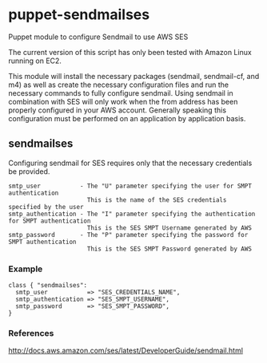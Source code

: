 puppet-sendmailses
==================

Puppet module to configure Sendmail to use AWS SES

The current version of this script has only been tested with Amazon Linux running on EC2.

This module will install the necessary packages (sendmail, sendmail-cf, and m4) as well
as create the necessary configuration files and run the necessary commands to fully
configure sendmail. Using sendmail in combination with SES will only work when the from
address has been properly configured in your AWS account. Generally speaking this
configuration must be performed on an application by application basis.

## sendmailses

Configuring sendmail for SES requires only that the necessary credentials be provided.

```
smtp_user           - The "U" parameter specifying the user for SMPT authentication
                      This is the name of the SES credentials specified by the user
smtp_authentication - The "I" parameter specifying the authentication for SMPT authentication
                      This is the SES SMPT Username generated by AWS
smtp_password       - The "P" parameter specifying the password for SMPT authentication
                      This is the SES SMPT Password generated by AWS
```

### Example

```
class { "sendmailses":
  smtp_user           => "SES_CREDENTIALS_NAME",
  smtp_authentication => "SES_SMPT_USERNAME",
  smtp_password       => "SES_SMPT_PASSWORD",
}
```

### References

http://docs.aws.amazon.com/ses/latest/DeveloperGuide/sendmail.html